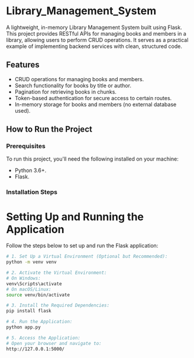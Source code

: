# Library_Management_System
A lightweight, in-memory Library Management System built using Flask. This project provides RESTful APIs for managing books and members in a library, allowing users to perform CRUD operations. It serves as a practical example of implementing backend services with clean, structured code.



## Features

- CRUD operations for managing books and members.
- Search functionality for books by title or author.
- Pagination for retrieving books in chunks.
- Token-based authentication for secure access to certain routes.
- In-memory storage for books and members (no external database used).

## How to Run the Project

### Prerequisites

To run this project, you'll need the following installed on your machine:
- Python 3.6+.
- Flask.

### Installation Steps

# Setting Up and Running the Application

Follow the steps below to set up and run the Flask application:

```bash
# 1. Set Up a Virtual Environment (Optional but Recommended):
python -m venv venv

# 2. Activate the Virtual Environment:
# On Windows:
venv\Scripts\activate
# On macOS/Linux:
source venv/bin/activate

# 3. Install the Required Dependencies:
pip install flask

# 4. Run the Application:
python app.py

# 5. Access the Application:
# Open your browser and navigate to:
http://127.0.0.1:5000/

   
